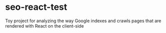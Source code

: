 # seo-react-test
Toy project for analyzing the way Google indexes and crawls pages that are rendered with React on the client-side

